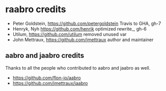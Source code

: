 
# raabro credits

* Peter Goldstein, https://github.com/petergoldstein Travis to GHA, gh-7
* Henryk, Nyh https://github.com/henrik optimized rewrite_, gh-6
* Utilum, https://github.com/utilum removed unused var
* John Mettraux, https://github.com/jmettraux author and maintainer


## aabro and jaabro credits

Thanks to all the people who contributed to aabro and jaabro as well.

* https://github.com/flon-io/aabro
* https://github.com/jmettraux/jaabro


